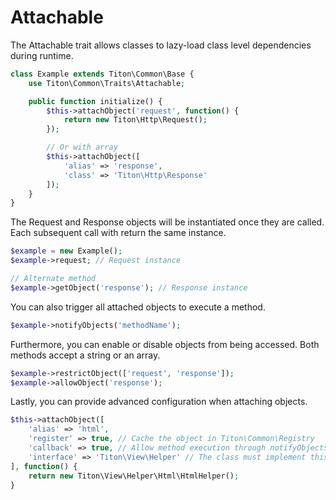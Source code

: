 # Attachable #

The Attachable trait allows classes to lazy-load class level dependencies during runtime.

```php
class Example extends Titon\Common\Base {
    use Titon\Common\Traits\Attachable;

    public function initialize() {
        $this->attachObject('request', function() {
            return new Titon\Http\Request();
        });

        // Or with array
        $this->attachObject([
            'alias' => 'response',
            'class' => 'Titon\Http\Response'
        ]);
    }
}
```

The Request and Response objects will be instantiated once they are called. Each subsequent call with return the same instance.

```php
$example = new Example();
$example->request; // Request instance

// Alternate method
$example->getObject('response'); // Response instance
```

You can also trigger all attached objects to execute a method.

```php
$example->notifyObjects('methodName');
```

Furthermore, you can enable or disable objects from being accessed. Both methods accept a string or an array.

```php
$example->restrictObject(['request', 'response']);
$example->allowObject('response');
```

Lastly, you can provide advanced configuration when attaching objects.

```php
$this->attachObject([
    'alias' => 'html',
    'register' => true, // Cache the object in Titon\Common\Registry
    'callback' => true, // Allow method execution through notifyObjects()
    'interface' => 'Titon\View\Helper' // The class must implement this interface
], function() {
    return new Titon\View\Helper\Html\HtmlHelper();
}
```